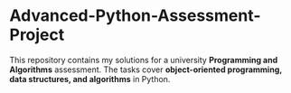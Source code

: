 # Advanced-Python-Assessment-Project
This repository contains my solutions for a university **Programming and Algorithms** assessment.   The tasks cover **object-oriented programming, data structures, and algorithms** in Python.
